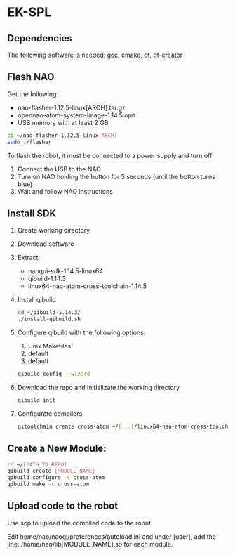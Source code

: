 # EK-SPL

## Dependencies
The following software is needed:
gcc, cmake, qt, qt-creator

## Flash NAO
Get the following:
* nao-flasher-1.12.5-linux[ARCH].tar.gz
* opennao-atom-system-image-1.14.5.opn
* USB memory with at least 2 GB 

```bash
cd ~/nao-flasher-1.12.5-linux[ARCH]
sudo ./flasher
```
To flash the robot, it must be connected to a power supply and turn off:

1. Connect the USB to the NAO
2. Turn on NAO holding the button for 5 seconds (until the botton turns blue)
3. Wait and follow NAO instructions


## Install SDK
1. Create working directory
2. Download software
3. Extract:
	* naoqui-sdk-1.14.5-linux64
	* qibuild-1.14.3
	* linux64-nao-atom-cross-toolchain-1.14.5
4. Install qibuild

	```bash
	cd ~/qibuild-1.14.3/
	./install-qibuild.sh
	```
5. Configure qibuild with the following options:
	1. Unix Makefiles
	2. default
	3. default
	```bash
	qibuild config --wizard
	```
6. Download the repo and initializate the working directory

	```bash
	qibuild init
	```
7. Configurate compilers

	```bash
	qitoolchain create cross-atom ~/[...]/linux64-nao-atom-cross-toolchain-1.14.5/toolchain.xml
	```

## Create a New Module:
```bash
cd ~/[PATH_TO_REPO]
qibuild create [MODULE_NAME]
qibuild configure -c cross-atom 
qibuild make -c cross-atom
```

## Upload code to the robot
Use scp to upload the compiled code to the robot.

Edit home/nao/naoqi/preferences/autoload.ini and under [user], add the line: /home/nao/lib[MODULE_NAME].so for each module.






































































